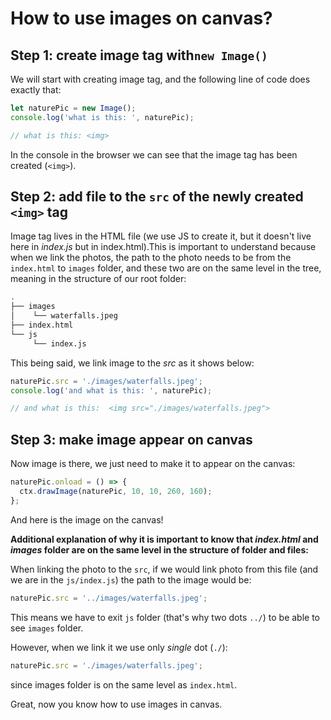 # How to use images on canvas?

## Step 1: create image tag with`new Image()`

We will start with creating image tag, and the following line of code does exactly that:

```jsx
let naturePic = new Image();
console.log('what is this: ', naturePic);

// what is this: <img>
```

In the console in the browser we can see that the image tag has been created (`<img>`).

## Step 2: add file to the `src` of the newly created `<img>` tag

Image tag lives in the HTML file (we use JS to create it, but it doesn't live here in _index.js_ but in index.html).This is important to understand because when we link the photos, the path to the photo needs to be from the `index.html` to `images` folder, and these two are on the same level in the tree, meaning in the structure of our root folder:

```bash
.
├── images
│    └── waterfalls.jpeg
├── index.html
└── js
     └── index.js
```

This being said, we link image to the _src_ as it shows below:

```jsx
naturePic.src = './images/waterfalls.jpeg';
console.log('and what is this: ', naturePic);

// and what is this:  <img src=​"./​images/​waterfalls.jpeg">​
```

## Step 3: make image appear on canvas

Now image is there, we just need to make it to appear on the canvas:

```jsx
naturePic.onload = () => {
  ctx.drawImage(naturePic, 10, 10, 260, 160);
};
```

And here is the image on the canvas!

**Additional explanation of why it is important to know that _index.html_ and _images_ folder are on the same level in the structure of folder and files:**

When linking the photo to the `src`, if we would link photo from this file (and we are in the `js/index.js`) the path to the image would be:

```jsx
naturePic.src = '../images/waterfalls.jpeg';
```

This means we have to exit `js` folder (that's why two dots `../`) to be able to see `images` folder.

However, when we link it we use only _single_ dot (`./`):

```jsx
naturePic.src = './images/waterfalls.jpeg';
```

since images folder is on the same level as `index.html`.

Great, now you know how to use images in canvas.

